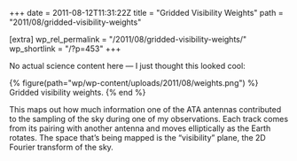 +++
date = 2011-08-12T11:31:22Z
title = "Gridded Visibility Weights"
path = "2011/08/gridded-visibility-weights"

[extra]
wp_rel_permalink = "/2011/08/gridded-visibility-weights/"
wp_shortlink = "/?p=453"
+++

No actual science content here — I just thought this looked cool:

{% figure(path="wp/wp-content/uploads/2011/08/weights.png") %}
Gridded visibility weights.
{% end %}

This maps out how much information one of the ATA antennas contributed to the
sampling of the sky during one of my observations. Each track comes from its
pairing with another antenna and moves elliptically as the Earth rotates. The
space that’s being mapped is the “visibility” plane, the 2D Fourier transform
of the sky.
